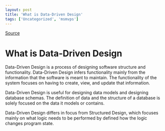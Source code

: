 ```yaml
---
layout: post
title: 'What is Data-Driven Design'
tags: ['Uncategorized', 'msmvps']
---
```

[Source](http://blogs.msmvps.com/peterritchie/2010/02/15/what-is-data-driven-design/ "Permalink to What is Data-Driven Design")

# What is Data-Driven Design

Data-Driven Design is a process of designing software structure and functionality. Data-Driven Design infers functionality mainly from the information that the software is meant to maintain. The functionality of the system focuses on having to create, view, and update that information.

Data-Driven Design is useful for designing data models and designing database schemas. The definition of data and the structure of a database is solely focused on the data it models or contains.

Data-Driven Design differs in focus from Structured Design, which focuses mainly on what logic needs to be performed by defined how the logic changes program state.


